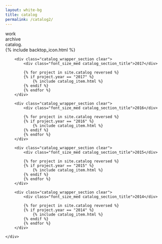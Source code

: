 ```yaml
---
layout: white-bg
title: catalog
permalink: /catalog2/
---
```



<div class="hero-wrapper">
	<div class="title-container">
		<div class="title">work<br/>archive<br/>catalog.</div>
	</div>
	{% include backtop_icon.html %}
</div>

<div class="outer_wrapper">
	<div class="page_wrapper">
		
		<div class="catalog_wrapper_section clear">
			<div class="font_size_med catalog_section_title">2017</div>
			
			{% for project in site.catalog reversed %}
			{% if project.year == "2017" %}
				{% include catalog_item.html %}
			{% endif %}
			{% endfor %}
		</div>

		<div class="catalog_wrapper_section clear">
			<div class="font_size_med catalog_section_title">2016</div>
			
			{% for project in site.catalog reversed %}
			{% if project.year == "2016" %}
				{% include catalog_item.html %}
			{% endif %}
			{% endfor %}
		</div>

		<div class="catalog_wrapper_section clear">
			<div class="font_size_med catalog_section_title">2015</div>
			
			{% for project in site.catalog reversed %}
			{% if project.year == "2015" %}
				{% include catalog_item.html %}
			{% endif %}
			{% endfor %}
		</div>

		<div class="catalog_wrapper_section clear">
			<div class="font_size_med catalog_section_title">2014</div>
			
			{% for project in site.catalog reversed %}
			{% if project.year == "2014" %}
				{% include catalog_item.html %}
			{% endif %}
			{% endfor %}
		</div>

	</div>
</div>